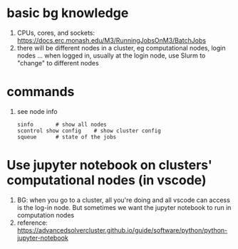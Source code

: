 # basic bg knowledge
1. CPUs, cores, and sockets:
https://docs.erc.monash.edu/M3/RunningJobsOnM3/BatchJobs 
1. there will be different nodes in a cluster, eg computational nodes, login nodes ... when logged in, usually at the login node, use Slurm to "change" to different nodes

# commands
1. see node info
    ```
    sinfo       # show all nodes
    scontrol show config    # show cluster config
    squeue      # state of the jobs
    ```

# Use jupyter notebook on clusters' computational nodes (in vscode)
1. BG: when you go to a cluster, all you're doing and all vscode can access is the log-in node. But sometimes we want the jupyter notebook to run in computation nodes
1. reference: https://advancedsolvercluster.github.io/guide/software/python/python-jupyter-notebook